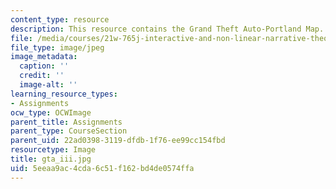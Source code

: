 ```yaml
---
content_type: resource
description: This resource contains the Grand Theft Auto-Portland Map.
file: /media/courses/21w-765j-interactive-and-non-linear-narrative-theory-and-practice-spring-2006/5eeaa9ac4cda6c51f162bd4de0574ffa_gta_iii.jpg
file_type: image/jpeg
image_metadata:
  caption: ''
  credit: ''
  image-alt: ''
learning_resource_types:
- Assignments
ocw_type: OCWImage
parent_title: Assignments
parent_type: CourseSection
parent_uid: 22ad0398-3119-dfdb-1f76-ee99cc154fbd
resourcetype: Image
title: gta_iii.jpg
uid: 5eeaa9ac-4cda-6c51-f162-bd4de0574ffa
---
```

